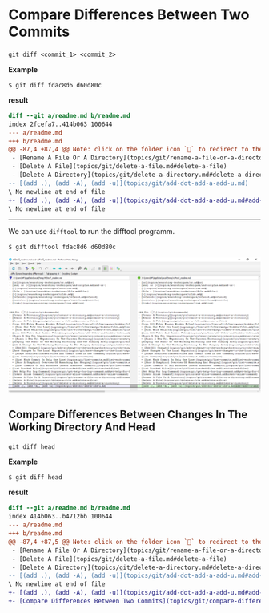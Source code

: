 # Compare Differences Between Two Commits

`git diff <commit_1> <commit_2>`

**Example**
```
$ git diff fdac8d6 d60d80c
```

**result**
```diff
diff --git a/readme.md b/readme.md
index 2fcefa7..414b063 100644
--- a/readme.md
+++ b/readme.md
@@ -87,4 +87,4 @@ Note: click on the folder icon `📁` to redirect to the topic's directory
 - [Rename A File Or A Directory](topics/git/rename-a-file-or-a-directory.md#rename-a-file-or-a-directory)
 - [Delete A File](topics/git/delete-a-file.md#delete-a-file)
 - [Delete A Directory](topics/git/delete-a-directory.md#delete-a-directory)
-- [(add .), (add -A), (add -u)](topics/git/add-dot-add-a-add-u.md)
\ No newline at end of file
+- [(add .), (add -A), (add -u)](topics/git/add-dot-add-a-add-u.md#add--add--a-add--u)
\ No newline at end of file
```

---
We can use `difftool` to run the difftool programm.
```
$ git difftool fdac8d6 d60d80c
```
![difftool](Images/difftool.png)

## Compare Differences Between Changes In The Working Directory And Head

`git diff head`

**Example**
```
$ git diff head
```

**result**
```diff
diff --git a/readme.md b/readme.md
index 414b063..b4712bb 100644
--- a/readme.md
+++ b/readme.md
@@ -87,4 +87,5 @@ Note: click on the folder icon `📁` to redirect to the topic's directory
 - [Rename A File Or A Directory](topics/git/rename-a-file-or-a-directory.md#rename-a-file-or-a-directory)
 - [Delete A File](topics/git/delete-a-file.md#delete-a-file)
 - [Delete A Directory](topics/git/delete-a-directory.md#delete-a-directory)
-- [(add .), (add -A), (add -u)](topics/git/add-dot-add-a-add-u.md#add--add--a-add--u)
\ No newline at end of file
+- [(add .), (add -A), (add -u)](topics/git/add-dot-add-a-add-u.md#add--add--a-add--u)
+- [Compare Differences Between Two Commits](topics/git/compare-differences-between-two-commits.md#compare-differences-between-two-commits)
```